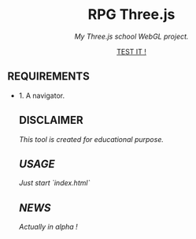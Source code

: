 <!-- <div align="center">
  <img src="https://raw.githubusercontent.com/mickdec/Wormler/master/READMERES/ICO.png" />
</div> -->

<div align="center">
  <h1 align="center">RPG Three.js</h1>
  <i align="center">My Three.js school WebGL project.</i>
</div>

<p align="center">
  <a
    width="300"
    height="200"
    href="https://mickdec.github.io/RPG-Threejs/">TEST IT !
  </a>
</p>
<!-- <p align="center">
  <img style="width:70%" src="https://raw.githubusercontent.com/mickdec/Wormler/master/READMERES/01.png" />
</p> -->


<h2>REQUIREMENTS</h2>
<ul>
<li>1. A navigator.

<h2>DISCLAIMER</h2>
<p><i>
This tool is created for educational purpose.

<h2>USAGE</h2>
Just start `index.html`

<h2>NEWS</h2>

Actually in alpha !